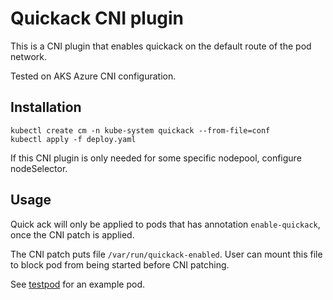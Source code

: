 # Quickack CNI plugin

This is a CNI plugin that enables quickack on the default route of the pod
network.

Tested on AKS Azure CNI configuration.

## Installation

```
kubectl create cm -n kube-system quickack --from-file=conf
kubectl apply -f deploy.yaml
```

If this CNI plugin is only needed for some specific nodepool, configure
nodeSelector.

## Usage

Quick ack will only be applied to pods that has annotation `enable-quickack`,
once the CNI patch is applied.

The CNI patch puts file `/var/run/quickack-enabled`. User can mount this file
to block pod from being started before CNI patching.

See [testpod](./testpod.yaml) for an example pod.
